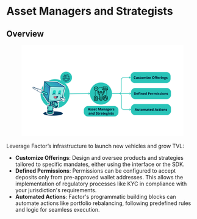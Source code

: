 # Asset Managers and Strategists

## Overview

<figure><img src="../../.gitbook/assets/FactorUseCases_AssetManagers.png" alt=""><figcaption></figcaption></figure>

Leverage Factor’s infrastructure to launch new vehicles and grow TVL:

* **Customize Offerings**: Design and oversee products and strategies tailored to specific mandates, either using the interface or the SDK.
* **Defined Permissions**: Permissions can be configured to accept deposits only from pre-approved wallet addresses. This allows the implementation of regulatory processes like KYC in compliance with your jurisdiction's requirements.
* **Automated Actions**: Factor's programmatic building blocks can automate actions like portfolio rebalancing, following predefined rules and logic for seamless execution.
